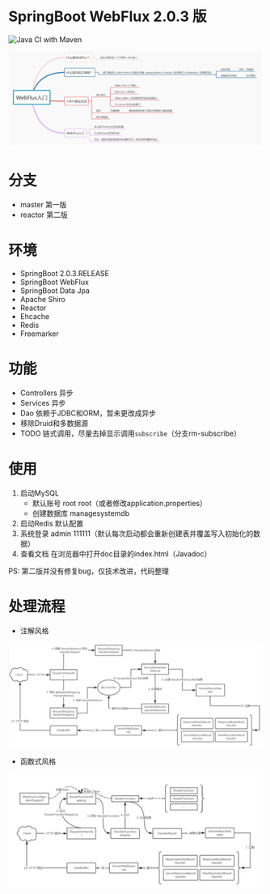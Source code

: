 # SpringBoot WebFlux 2.0.3 版

![Java CI with Maven](https://github.com/jxnu-liguobin/authority-manage-system/workflows/Java%20CI%20with%20Maven/badge.svg)

![](webflux.png)

# 分支

- master 第一版
- reactor 第二版

# 环境

- SpringBoot 2.0.3.RELEASE
- SpringBoot WebFlux
- SpringBoot Data Jpa
- Apache Shiro
- Reactor 
- Ehcache
- Redis
- Freemarker

# 功能

- Controllers 异步
- Services 异步
- Dao 依赖于JDBC和ORM，暂未更改成异步
- 移除Druid和多数据源
- TODO 链式调用，尽量去掉显示调用`subscribe`（分支rm-subscribe）

# 使用 

1. 启动MySQL
    - 默认账号 root root（或者修改application.properties）
    - 创建数据库 managesystemdb
2. 启动Redis 默认配置    
3. 系统登录 admin 111111（默认每次启动都会重新创建表并覆盖写入初始化的数据）
4. 查看文档 在浏览器中打开doc目录的index.html（Javadoc）

PS: 第二版并没有修复bug，仅技术改进，代码整理

# 处理流程

- 注解风格

![](webflux1.png)

- 函数式风格

![](webflux-2.png)